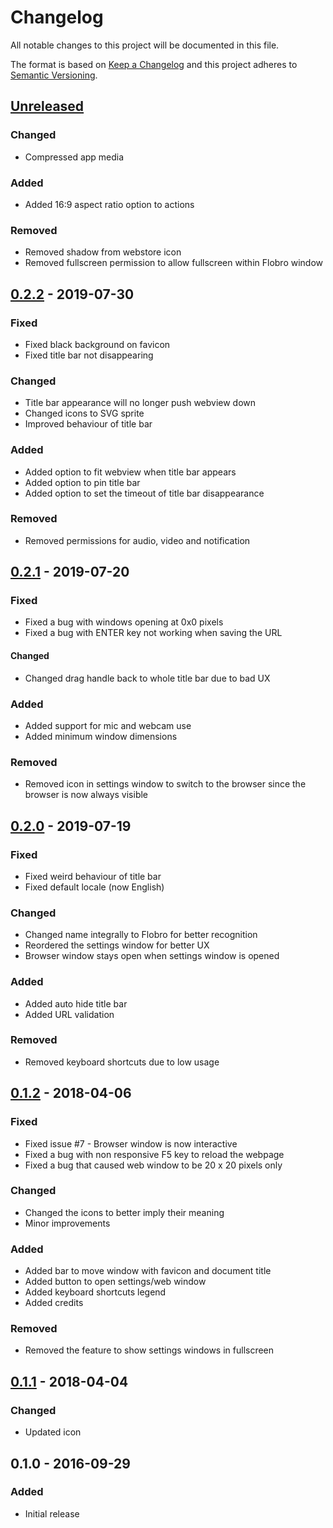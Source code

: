 # Changelog
All notable changes to this project will be documented in this file.

The format is based on [Keep a Changelog](http://keepachangelog.com/en/1.0.0/)
and this project adheres to [Semantic Versioning](http://semver.org/spec/v2.0.0.html).

## [Unreleased]
### Changed
- Compressed app media

### Added
- Added 16:9 aspect ratio option to actions

### Removed
- Removed shadow from webstore icon
- Removed fullscreen permission to allow fullscreen within Flobro window



## [0.2.2] - 2019-07-30
### Fixed
- Fixed black background on favicon
- Fixed title bar not disappearing

### Changed
- Title bar appearance will no longer push webview down
- Changed icons to SVG sprite
- Improved behaviour of title bar

### Added
- Added option to fit webview when title bar appears
- Added option to pin title bar
- Added option to set the timeout of title bar disappearance

### Removed
- Removed permissions for audio, video and notification



## [0.2.1] - 2019-07-20
### Fixed
- Fixed a bug with windows opening at 0x0 pixels
- Fixed a bug with ENTER key not working when saving the URL

#### Changed
- Changed drag handle back to whole title bar due to bad UX

### Added
- Added support for mic and webcam use
- Added minimum window dimensions

### Removed
- Removed icon in settings window to switch to the browser since the browser is now always visible



## [0.2.0] - 2019-07-19
### Fixed
- Fixed weird behaviour of title bar
- Fixed default locale (now English)

### Changed
- Changed name integrally to Flobro for better recognition
- Reordered the settings window for better UX
- Browser window stays open when settings window is opened

### Added
- Added auto hide title bar
- Added URL validation

### Removed
- Removed keyboard shortcuts due to low usage



## [0.1.2] - 2018-04-06
### Fixed
- Fixed issue #7 - Browser window is now interactive
- Fixed a bug with non responsive F5 key to reload the webpage
- Fixed a bug that caused web window to be 20 x 20 pixels only

### Changed
- Changed the icons to better imply their meaning
- Minor improvements

### Added
- Added bar to move window with favicon and document title
- Added button to open settings/web window
- Added keyboard shortcuts legend
- Added credits

### Removed
- Removed the feature to show settings windows in fullscreen



## [0.1.1] - 2018-04-04
### Changed
- Updated icon



## 0.1.0 - 2016-09-29
### Added
- Initial release

[Unreleased]: https://github.com/cornips/flobro/compare/0.2.2...develop
[0.2.2]: https://github.com/cornips/flobro/compare/0.2.1...0.2.2
[0.2.1]: https://github.com/cornips/flobro/compare/0.2.0...0.2.1
[0.2.0]: https://github.com/cornips/flobro/compare/0.1.2...0.2.0
[0.1.2]: https://github.com/cornips/flobro/compare/0.1.1...0.1.2
[0.1.1]: https://github.com/cornips/flobro/compare/0.1.0...0.1.1
